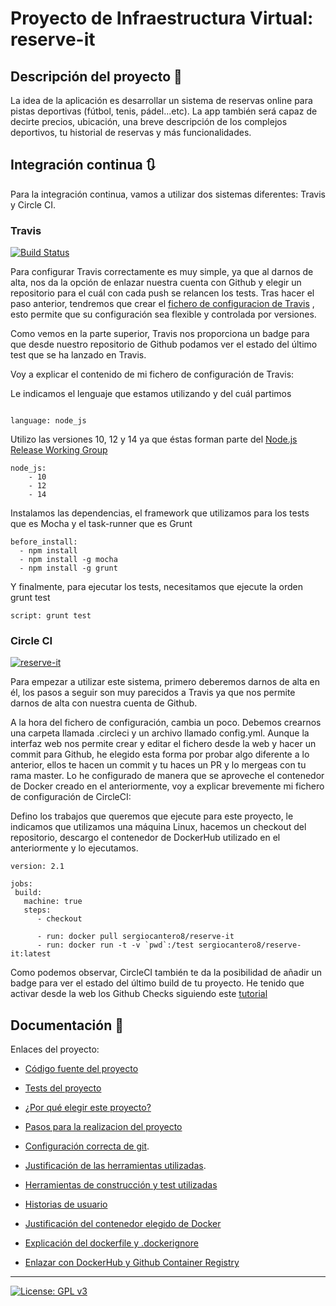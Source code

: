 # Proyecto de Infraestructura Virtual: reserve-it

## Descripción del proyecto :green_book:
La idea de la aplicación es desarrollar un sistema de reservas online para pistas deportivas (fútbol, tenis, pádel...etc). La app también será capaz de decirte precios, ubicación, una breve descripción de los complejos deportivos, tu historial de reservas y más funcionalidades.

## Integración continua :arrows_clockwise:

Para la integración continua, vamos a utilizar dos sistemas diferentes: Travis y Circle CI.

### Travis
[![Build Status](https://travis-ci.com/sergiocantero8/reserve-it.svg?branch=master)](https://travis-ci.com/sergiocantero8/reserve-it)

Para configurar Travis correctamente es muy simple, ya que al darnos de alta, nos da la opción de enlazar nuestra cuenta con Github y elegir un repositorio para el cuál con cada push se relancen los tests. Tras hacer el paso anterior, tendremos que crear el [fichero de configuracion de Travis](https://github.com/sergiocantero8/reserve-it/blob/master/.travis.yml) , esto permite que su configuración sea flexible y controlada por versiones.

Como vemos en la parte superior, Travis nos proporciona un badge para que desde nuestro repositorio de Github podamos ver el estado del último test que se ha lanzado en Travis.

Voy a explicar el contenido de mi fichero de configuración de Travis:

Le indicamos el lenguaje que estamos utilizando y del cuál partimos
```

language: node_js

```

Utilizo las versiones 10, 12 y 14 ya que éstas forman parte del [Node.js Release Working Group](https://github.com/nodejs/Release)

```
node_js:
    - 10
    - 12
    - 14

```
Instalamos las dependencias, el framework que utilizamos para los tests que es Mocha y el task-runner que es Grunt
```
before_install:
  - npm install
  - npm install -g mocha
  - npm install -g grunt
```

Y finalmente, para ejecutar los tests, necesitamos que ejecute la orden grunt test

```
script: grunt test

```

### Circle CI

[![reserve-it](https://circleci.com/gh/sergiocantero8/reserve-it.svg?style=svg)](https://app.circleci.com/pipelines/github/sergiocantero8/reserve-it)

Para empezar a utilizar este sistema, primero deberemos darnos de alta en él, los pasos a seguir son muy parecidos a Travis ya que nos permite darnos de alta con nuestra cuenta de Github.

A la hora del fichero de configuración, cambia un poco. Debemos crearnos una carpeta llamada .circleci y un archivo llamado config.yml. Aunque la interfaz web nos permite crear y editar el fichero desde la web y hacer un commit para Github, he elegido esta forma por probar algo diferente a lo anterior, ellos te hacen un commit y tu haces un PR y lo mergeas con tu rama master. Lo he configurado de manera que se aproveche el contenedor de Docker creado en el anteriormente, voy a explicar brevemente mi fichero de configuración de CircleCI:


Defino los trabajos que queremos que ejecute para este proyecto, le indicamos que utilizamos una máquina Linux, hacemos un checkout del repositorio, descargo el contenedor de DockerHub utilizado en el anteriormente y lo ejecutamos.

```
version: 2.1

jobs:
 build:
   machine: true
   steps:
      - checkout

      - run: docker pull sergiocantero8/reserve-it
      - run: docker run -t -v `pwd`:/test sergiocantero8/reserve-it:latest

```

Como podemos observar, CircleCI también te da la posibilidad de añadir un badge para ver el estado del último build de tu proyecto.
He tenido que activar desde la web los Github Checks siguiendo este [tutorial](https://circleci.com/docs/2.0/enable-checks/)


## Documentación :page_facing_up:

Enlaces del proyecto: 

+ [Código fuente del proyecto](https://github.com/sergiocantero8/ReserveIt-API/blob/master/src)

+ [Tests del proyecto](https://github.com/sergiocantero8/ReserveIt-API/tree/master/test)

+ [¿Por qué elegir este proyecto?](https://github.com/sergiocantero8/ReserveIt-API/blob/master/docs/eleccion_proyecto.md)

+ [Pasos para la realizacion del proyecto](https://github.com/sergiocantero8/ReserveIt-API/blob/master/docs/pasos.md)

+ [Configuración correcta de git](https://github.com/sergiocantero8/ReserveIt-API/blob/master/docs/git_config.md).

+ [Justificación de las herramientas utilizadas](https://github.com/sergiocantero8/ReserveIt-API/blob/master/docs/herramientas.md).

+ [Herramientas de construcción y test utilizadas](https://github.com/sergiocantero8/ReserveIt-API/blob/master/docs/herramientas_test.md)

+ [Historias de usuario](https://github.com/sergiocantero8/reserve-it/blob/master/docs/herramientas_test.md)

+ [Justificación del contenedor elegido de Docker](https://github.com/sergiocantero8/reserve-it/blob/master/docs/justificacion_docker.md)

+ [Explicación del dockerfile y .dockerignore](https://github.com/sergiocantero8/reserve-it/blob/master/docs/explicacion_dockerfile.md)

+ [Enlazar con DockerHub y Github Container Registry](https://github.com/sergiocantero8/reserve-it/blob/master/docs/dockerhub_y_gcr.md)




---
[![License: GPL v3](https://img.shields.io/badge/License-GPLv3-blue.svg)](https://www.gnu.org/licenses/gpl-3.0)
